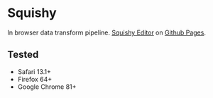 # Squishy

In browser data transform pipeline.
[Squishy Editor](https://dayaftereh.github.io/squishy) on [Github Pages](https://pages.github.com/).

## Tested

 - Safari 13.1+
 - Firefox 64+
 - Google Chrome 81+